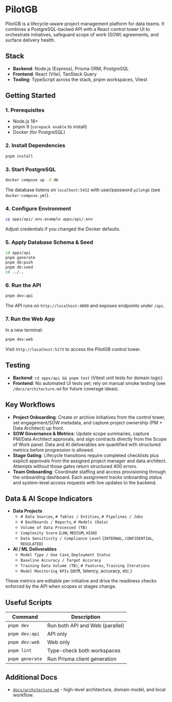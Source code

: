 # PilotGB
PilotGB is a lifecycle-aware project management platform for data teams. It combines a PostgreSQL-backed API with a React control tower UI to orchestrate initiatives, safeguard scope of work (SOW) agreements, and surface delivery health.

## Stack
- **Backend**: Node.js (Express), Prisma ORM, PostgreSQL
- **Frontend**: React (Vite), TanStack Query
- **Tooling**: TypeScript across the stack, pnpm workspaces, Vitest

## Getting Started

### 1. Prerequisites
- Node.js 18+
- pnpm 9 (`corepack enable` to install)
- Docker (for PostgreSQL)

### 2. Install Dependencies
```bash
pnpm install
```

### 3. Start PostgreSQL
```bash
docker compose up -d db
```
The database listens on `localhost:5432` with user/password `pilotgb` (see `docker-compose.yml`).

### 4. Configure Environment
```bash
cp apps/api/.env.example apps/api/.env
```
Adjust credentials if you changed the Docker defaults.

### 5. Apply Database Schema & Seed
```bash
cd apps/api
pnpm generate
pnpm db:push
pnpm db:seed
cd ../..
```

### 6. Run the API
```bash
pnpm dev:api
```
The API runs on `http://localhost:4000` and exposes endpoints under `/api`.

### 7. Run the Web App
In a new terminal:
```bash
pnpm dev:web
```
Visit `http://localhost:5173` to access the PilotGB control tower.

## Testing
- **Backend**: `cd apps/api && pnpm test` (Vitest unit tests for domain logic)
- **Frontend**: No automated UI tests yet; rely on manual smoke testing (see `/docs/architecture.md` for future coverage ideas).

## Key Workflows
- **Project Onboarding**: Create or archive initiatives from the control tower, set engagement/SOW metadata, and capture project ownership (PM + Data Architect) up front.
- **SOW Governance & Metrics**: Update scope summaries, capture PM/Data Architect approvals, and sign contracts directly from the Scope of Work panel. Data and AI deliverables are quantified with structured metrics before progression is allowed.
- **Stage Gating**: Lifecycle transitions require completed checklists plus explicit approvals from the assigned project manager and data architect. Attempts without those gates return structured 400 errors.
- **Team Onboarding**: Coordinate staffing and access provisioning through the onboarding dashboard. Each assignment tracks onboarding status and system-level access requests with live updates to the backend.

## Data & AI Scope Indicators
- **Data Projects**
  - `# Data Sources`, `# Tables / Entities`, `# Pipelines / Jobs`
  - `# Dashboards / Reports`, `# Models (Data)`
  - `Volume of Data Processed (TB)`
  - `Complexity Score` (`LOW`, `MEDIUM`, `HIGH`)
  - `Data Sensitivity / Compliance Level` (`INTERNAL`, `CONFIDENTIAL`, `REGULATED`)
- **AI / ML Deliverables**
  - `Model Type / Use Case`, `Deployment Status`
  - `Baseline Accuracy / Target Accuracy`
  - `Training Data Volume (TB)`, `# Features`, `Training Iterations`
  - `Model Monitoring KPIs` (drift, latency, accuracy, etc.)

These metrics are editable per initiative and drive the readiness checks enforced by the API when scopes or stages change.

## Useful Scripts
| Command | Description |
| ------- | ----------- |
| `pnpm dev` | Run both API and Web (parallel) |
| `pnpm dev:api` | API only |
| `pnpm dev:web` | Web only |
| `pnpm lint` | Type-check both workspaces |
| `pnpm generate` | Run Prisma client generation |

## Additional Docs
- [`docs/architecture.md`](docs/architecture.md) - high-level architecture, domain model, and local workflow.
